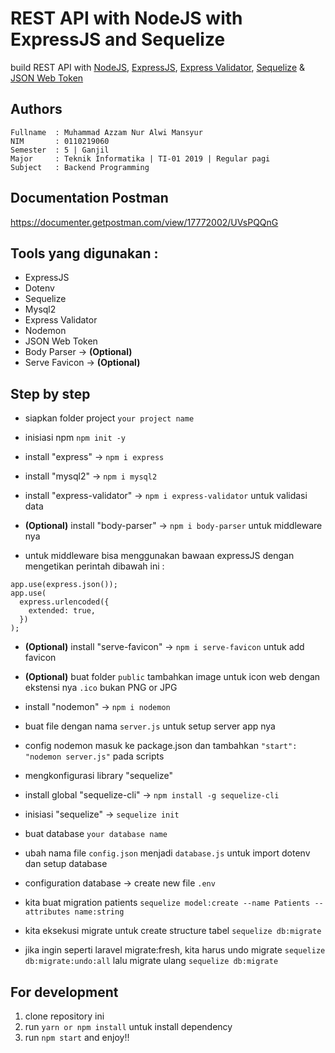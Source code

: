 # REST API with NodeJS with ExpressJS and Sequelize

build REST API with [NodeJS](https://nodejs.org), [ExpressJS](https://expressjs.com/), [Express Validator](https://express-validator.github.io/docs/), [Sequelize](https://sequelize.org/) & [JSON Web Token](https://jwt.io/)

## Authors

```
Fullname  : Muhammad Azzam Nur Alwi Mansyur
NIM       : 0110219060
Semester  : 5 | Ganjil
Major     : Teknik Informatika | TI-01 2019 | Regular pagi
Subject   : Backend Programming
```

## Documentation Postman

https://documenter.getpostman.com/view/17772002/UVsPQQnG

## Tools yang digunakan :

- ExpressJS
- Dotenv
- Sequelize
- Mysql2
- Express Validator
- Nodemon
- JSON Web Token
- Body Parser -> **(Optional)**
- Serve Favicon -> **(Optional)**

## Step by step

- siapkan folder project `your project name`

- inisiasi npm `npm init -y`

- install "express" -> `npm i express`

- install "mysql2" -> `npm i mysql2`

- install "express-validator" -> `npm i express-validator` untuk validasi data

- **(Optional)** install "body-parser" -> `npm i body-parser` untuk middleware nya

- untuk middleware bisa menggunakan bawaan expressJS dengan mengetikan perintah dibawah ini :

```
app.use(express.json());
app.use(
  express.urlencoded({
    extended: true,
  })
);
```

- **(Optional)** install "serve-favicon" -> `npm i serve-favicon` untuk add favicon

- **(Optional)** buat folder `public` tambahkan image untuk icon web dengan ekstensi nya `.ico` bukan PNG or JPG

- install "nodemon" -> `npm i nodemon`

- buat file dengan nama `server.js` untuk setup server app nya

- config nodemon masuk ke package.json dan tambahkan `"start": "nodemon server.js"` pada scripts

- mengkonfigurasi library "sequelize"

- install global "sequelize-cli" -> `npm install -g sequelize-cli`

- inisiasi "sequelize" -> `sequelize init`

- buat database `your database name`

- ubah nama file `config.json` menjadi `database.js` untuk import dotenv dan setup database

- configuration database -> create new file `.env`

- kita buat migration patients `sequelize model:create --name Patients --attributes name:string`

- kita eksekusi migrate untuk create structure tabel `sequelize db:migrate`

- jika ingin seperti laravel migrate:fresh, kita harus undo migrate `sequelize db:migrate:undo:all` lalu migrate ulang `sequelize db:migrate`

## For development

1. clone repository ini
2. run `yarn or npm install` untuk install dependency
3. run `npm start` and enjoy!!
